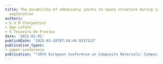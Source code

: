 ```yaml
---
title: The durability of adhesively joints in space structure during interplanetary
  exploration
authors:
- G V M Charpentier
- Ugo Lafont
- S Teixeira De Freitas
date: '2022-01-01'
publishDate: '2025-03-20T07:54:44.033711Z'
publication_types:
- paper-conference
publication: '*20th European Conference on Composite Materials: Composites Meet Sustainability*'
---
```

